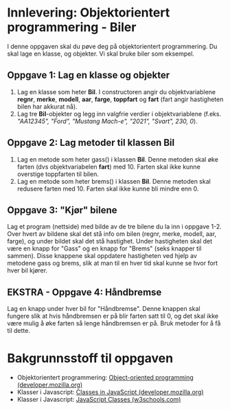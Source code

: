 # Innlevering: Objektorientert programmering - Biler

I denne oppgaven skal du pøve deg på objektorientert programmering. Du skal lage en klasse, og objekter. Vi skal bruke biler som eksempel.

## Oppgave 1: Lag en klasse og objekter
1. Lag en klasse som heter **Bil**. I constructoren angir du objektvariablene **regnr**, **merke**, **modell**, **aar**, **farge**, **toppfart** og **fart** (fart angir hastigheten bilen har akkurat nå).
2. Lag tre **Bil**-objekter og legg inn valgfrie verdier i objektvariablene (f.eks. _"AA12345", "Ford", "Mustang Mach-e", "2021", "Svart", 230, 0_).

## Oppgave 2: Lag metoder til klassen Bil
1. Lag en metode som heter gass() i klassen **Bil**. Denne metoden skal øke farten (dvs objektvariabelen **fart**) med 10. Farten skal ikke kunne overstige toppfarten til bilen.
2. Lag en metode som heter brems() i klassen **Bil**. Denne metoden skal redusere farten med 10. Farten skal ikke kunne bli mindre enn 0.

## Oppgave 3: "Kjør" bilene
Lag et program (nettside) med bilde av de tre bilene du la inn i oppgave 1-2. Over hvert av bildene skal det stå info om bilen (regnr, merke, modell, aar, farge), og under bildet skal det stå hastighet. Under hastigheten skal det være en knapp for "Gass" og en knapp for "Brems" (seks knapper til sammen). Disse knappene skal oppdatere hastigheten ved hjelp av metodene gass og brems, slik at man til en hver tid skal kunne se hvor fort hver bil kjører.

## EKSTRA - Oppgave 4: Håndbremse
Lag en knapp under hver bil for "Håndbremse". Denne knappen skal fungere slik at hvis håndbremsen er på blir farten satt til 0, og det skal ikke være mulig å øke farten så lenge håndbremsen er på. Bruk metoder for å få til dette.

# Bakgrunnsstoff til oppgaven
* Objektorientert programmering: [Object-oriented programming (developer.mozilla.org)](https://developer.mozilla.org/en-US/docs/Learn/JavaScript/Objects/Object-oriented_programming)
* Klasser i Javascript: [Classes in JavaScript (developer.mozilla.org)](https://developer.mozilla.org/en-US/docs/Learn/JavaScript/Objects/Classes_in_JavaScript)
* Klasser i Javascript: [JavaScript Classes (w3schools.com)](https://www.w3schools.com/js/js_classes.asp)
